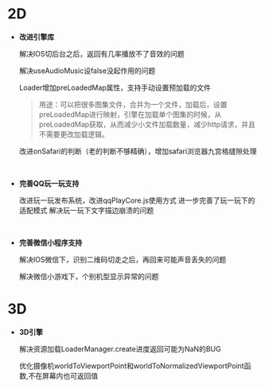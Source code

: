 # 2D

- **改进引擎库**

  解决IOS切后台之后，返回有几率播放不了音效的问题

  解决useAudioMusic设false没起作用的问题

  Loader增加preLoadedMap属性，支持手动设置预加载的文件

  > 用途：可以把很多图集文件，合并为一个文件，加载后，设置preLoadedMap进行映射，引擎在加载单个图集的时候，从preLoadedMap获取，从而减少小文件加载数量，减少http请求，并且不需要更改加载逻辑。

  改进onSafari的判断（老的判断不够精确），增加safari浏览器九宫格缝隙处理

  ​

- **完善QQ玩一玩支持**

  改进玩一玩发布系统，改进qqPlayCore.js使用方式
  进一步完善了玩一玩下的适配模式
  解决玩一玩下文字描边崩溃的问题

  ​

- **完善微信小程序支持**

  解决IOS微信下，识别二维码切走之后，再回来可能声音丢失的问题

  解决微信小游戏下，个别机型显示异常的问题




# 3D

- **3D引擎**

  解决资源加载LoaderManager.create进度返回可能为NaN的BUG

  优化摄像机worldToViewportPoint和worldToNormalizedViewportPoint函数,不在屏幕内也可返回值

